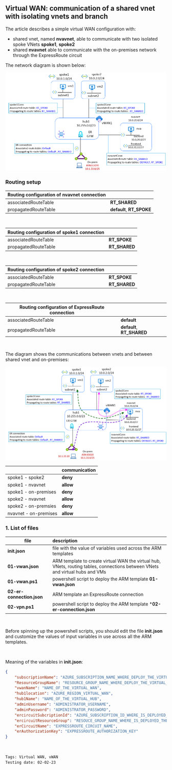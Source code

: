 <properties
pageTitle= 'Virtual WAN: communication of a shared vnet with isolating vnets and branch'
description= "Virtual WAN: communication of a shared vnet with isolating vnets and branch"
documentationcenter: na
services=""
documentationCenter="github repository"
authors="fabferri"
manager=""
editor=""/>

<tags
   ms.service = "configuration-example-Azure Virtual WAN"
   ms.devlang = "na"
   ms.topic = "article"
   ms.tgt_pltfrm = "Azure"
   ms.workload = "Virtual WAN"
   ms.date = "02/02/2023"
   ms.author="fabferri" />

## Virtual WAN: communication of a shared vnet with isolating vnets and branch
The article describes a simple virtual WAN configuration with:
* shared vnet, named  **nvavnet**, able to communicate with  two isolated spoke VNets **spoke1**, **spoke2** 
* shared **nvavnet** able to communicate with the on-premises network through the ExpressRoute circuit

The network diagram is shown below:

[![1]][1]


### Routing setup

|Routing configuration of **nvavnet**  connection   ||   
| -------------------- |:-------------------------- | 
| associatedRouteTable | **RT_SHARED**              | 
| propagatedRouteTable | **default**, **RT_SPOKE**  | 

<br>

|Routing configuration of **spoke1** connection  ||
| -------------------- |:----------------------- | 
| associatedRouteTable | **RT_SPOKE**            | 
| propagatedRouteTable | **RT_SHARED**           | 
<br>

|Routing configuration of **spoke2** connection  ||
| -------------------- |:----------------------- | 
| associatedRouteTable | **RT_SPOKE**            | 
| propagatedRouteTable | **RT_SHARED**           | 

<br>

|Routing configuration of ExpressRoute connection   ||
| -------------------- |:-------------------------- | 
| associatedRouteTable | **default**                | 
| propagatedRouteTable | **default**, **RT_SHARED** | 

<br>



The diagram shows the communications between vnets and between shared vnet and on-premises:

[![2]][2]

|                      | communication   |
| -------------------- |:--------------- | 
| spoke1 - spoke2      | **deny**        | 
| spoke1 - nvavnet     | **allow**       | 
| spoke1 - on-premises | **deny**        | 
| spoke2 - nvavnet     | **allow**       |
| spoke2 - on-premsies | **deny**        |
| nvavnet - on-premises| **allow**       |

### <a name="List of files"></a>1. List of files 

| file                   | description                                                         |       
| ---------------------- |:------------------------------------------------------------------- |
| **init.json**          | file with the value of variables used across the ARM templates      |
| **01-vwan.json**       | ARM template to create virtual WAN the virtual hub, VNets, routing tables, connections between VNets and virtual hubs and VMs |
| **01-vwan.ps1**        | powershell script to deploy the ARM template **01-vwan.json**       |
| **02-er-connection.json** | ARM template an ExpressRoute connection                          |
| **02-vpn.ps1**         | powershell script to deploy the ARM template ***02-er-connection.json**        |

<br>
 
Before spinning up the powershell scripts, you should edit the file **init.json** and customize the values of input variables in use across all the ARM templates.

<br>

Meaning of the variables in **init.json**:
```json
{
    "subscriptionName": "AZURE_SUBSCRIPTION_NAME_WHERE_DEPLOY_THE_VIRTUAL_WAN_AND_VNETs",
    "ResourceGroupName": "RESOURCE_GROUP_NAME_WHERE_DEPLOY_THE_VIRTUAL_WAN_AND_VNETs",
    "vwanName": "NAME_OF_THE_VIRTUAL_WAN",
    "hub1location": "AZURE_REGION_VIRTUAL_WAN",
    "hub1Name": "NAME_OF_THE_VIRTUAL_HUB",
    "adminUsername": "ADMINISTRATOR_USERNAME",
    "adminPassword": "ADMINISTRATOR_PASSWORD",
    "ercircuitSubcriptionId": "AZURE_SUBSCRIPTION_ID_WHERE_IS_DEPLOYED_THE_EXPRESSROUTE_CIRCUIT",
    "ercircuitResourceGroup": "RESOUCE_GROUP_NAME_WHERE_IS_DEPLOYED_THE_EXPRESSROUTE_CIRCUIT",
    "erCircuitName": "EXPRESSROUTE_CIRCUIT_NAME",
    "erAuthorizationKey": "EXPRESSROUTE_AUTHORIZATION_KEY"
}
```
<br>


`Tags: Virtual WAN, vWAN` <br>
`Testing date: 02-02-23`

<!--Image References-->

[1]: ./media/network-diagram1.png "network diagram"
[2]: ./media/network-diagram2.png "communication between vnets and between shared vnet and on-premises"

<!--Link References-->

